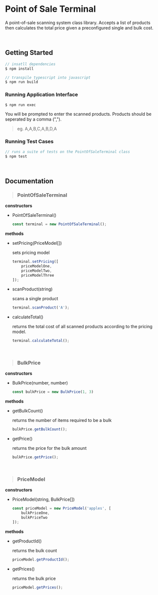 # Point of Sale Terminal
A point-of-sale scanning system class library. Accepts a list of products then calculates the total price given a preconfigured single and bulk cost.

<br>

## Getting Started

```js
// insatll dependencies
$ npm install
```

```js
// transpile typescript into javascript
$ npm run build
```

### Running Application Interface
```js
$ npm run exec
```
You will be prompted to enter the scanned products. Products should be seperated by a comma (",").

> eg. A,A,B,C,A,B,D,A

### Running Test Cases
```js
// runs a suite of tests on the PointOfSaleTerminal class
$ npm test
```

<br>

## Documentation
> ### PointOfSaleTerminal
**constructors**
* PointOfSaleTerminal()
    ```js
    const terminal = new PointOfSaleTerminal();
    ```
**methods**
* setPricing(PriceModel[])

    sets pricing model
    ```js
    terminal.setPricing([
        priceModelOne,
        priceModelTwo,
        priceModelThree
    ]);
    ```
* scanProduct(string)

    scans a single product
    ```js
    terminal.scanProduct('A');
    ```
* calculateTotal()
    
    returns the total cost of all scanned products according to the pricing model.
    ```js
    terminal.calculateTotal();
    ```

<br>

> ### BulkPrice
**constructors**
* BulkPrice(number, number)
    ```js
    const bulkPrice = new BulkPrice(1, 3)
    ```
**methods**
* getBulkCount()

    returns the number of items required to be a bulk
    ```js
    bulkPrice.getBulkCount();
    ```
* getPrice()

    returns the price for the bulk amount
    ```js
    bulkPrice.getPrice();
    ```

<br>

> ### PriceModel
**constructors**
* PriceModel(string, BulkPrice[])
    ```js
    const priceModel = new PriceModel('apples', [
        bulkPriceOne,
        bulkPriceTwo
    ]);
    ```
**methods**
* getProductId()

    returns the bulk count
    ```js
    priceModel.getProductId();
    ```
* getPrices()

    returns the bulk price
    ```js
    priceModel.getPrices();
    ```
